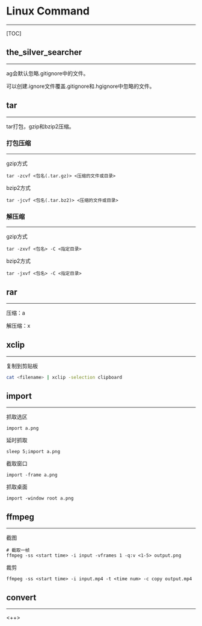 # Linux Command

---

[TOC]

## the_silver_searcher

---

ag会默认忽略.gitignore中的文件。

可以创建.ignore文件覆盖.gitignore和.hgignore中忽略的文件。

## tar

---

tar打包，gzip和bzip2压缩。

### 打包压缩

---

gzip方式

```
tar -zcvf <包名(.tar.gz)> <压缩的文件或目录>
```

bzip2方式

```
tar -jcvf <包名(.tar.bz2)> <压缩的文件或目录>
```

### 解压缩

---

gzip方式

```
tar -zxvf <包名> -C <指定目录>
```

bzip2方式

```
tar -jxvf <包名> -C <指定目录>
```

## rar

---

压缩：a

解压缩：x

## xclip

---

复制到剪贴板

```sh
cat <filename> | xclip -selection clipboard

```

## import

---

抓取选区

```
import a.png
```

延时抓取

```
sleep 5;import a.png
```

截取窗口

```
import -frame a.png
```

抓取桌面

```
import -window root a.png
```

## ffmpeg

---

截图

```
# 截取一帧
ffmpeg -ss <start time> -i input -vframes 1 -q:v <1-5> output.png
```

裁剪

```
ffmpeg -ss <start time> -i input.mp4 -t <time num> -c copy output.mp4
```

## convert

---

<++>


















